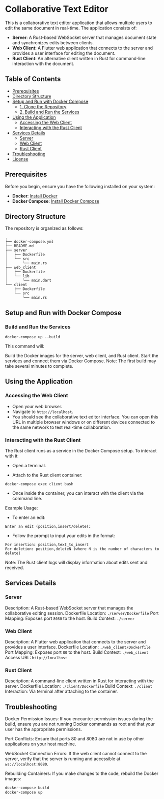 # Collaborative Text Editor

This is a collaborative text editor application that allows multiple users to edit the same document in real-time. The application consists of:

- **Server**: A Rust-based WebSocket server that manages document state and synchronizes edits between clients.
- **Web Client**: A Flutter web application that connects to the server and provides a user interface for editing the document.
- **Rust Client**: An alternative client written in Rust for command-line interaction with the document.

## Table of Contents

- [Prerequisites](#prerequisites)
- [Directory Structure](#directory-structure)
- [Setup and Run with Docker Compose](#setup-and-run-with-docker-compose)
  - [1. Clone the Repository](#1-clone-the-repository)
  - [2. Build and Run the Services](#2-build-and-run-the-services)
- [Using the Application](#using-the-application)
  - [Accessing the Web Client](#accessing-the-web-client)
  - [Interacting with the Rust Client](#interacting-with-the-rust-client)
- [Services Details](#services-details)
  - [Server](#server)
  - [Web Client](#web-client)
  - [Rust Client](#rust-client)
- [Troubleshooting](#troubleshooting)
- [License](#license)

## Prerequisites

Before you begin, ensure you have the following installed on your system:

- **Docker**: [Install Docker](https://docs.docker.com/get-docker/)
- **Docker Compose**: [Install Docker Compose](https://docs.docker.com/compose/install/)

## Directory Structure

The repository is organized as follows:

```plaintext
.
├── docker-compose.yml
├── README.md
├── server
│   ├── Dockerfile
│   └── src
│       └── main.rs
├── web_client
│   ├── Dockerfile
│   └── lib
│       └── main.dart
└── client
    ├── Dockerfile
    └── src
        └── main.rs
```

## Setup and Run with Docker Compose

### Build and Run the Services

```
docker-compose up --build
```

This command will:

Build the Docker images for the server, web client, and Rust client.
Start the services and connect them via Docker Compose.
Note: The first build may take several minutes to complete.

## Using the Application

### Accessing the Web Client

- Open your web browser.
- Navigate to `http://localhost`.
- You should see the collaborative text editor interface. You can open this URL in multiple browser windows or on different devices connected to the same network to test real-time collaboration.

### Interacting with the Rust Client

The Rust client runs as a service in the Docker Compose setup. To interact with it:

- Open a terminal.

- Attach to the Rust client container:

```
docker-compose exec client bash
```

- Once inside the container, you can interact with the client via the command line.

Example Usage:

- To enter an edit:

```
Enter an edit (position,insert/delete):
```

- Follow the prompt to input your edits in the format:

```
For insertion: position,text_to_insert
For deletion: position,deleteN (where N is the number of characters to delete)
```

Note: The Rust client logs will display information about edits sent and received.

## Services Details

### Server
Description: A Rust-based WebSocket server that manages the collaborative editing session.
Dockerfile Location: `./server/Dockerfile`
Port Mapping: Exposes port `8080` to the host.
Build Context: `./server`

### Web Client
Description: A Flutter web application that connects to the server and provides a user interface.
Dockerfile Location: `./web_client/Dockerfile`
Port Mapping: Exposes port `80` to the host.
Build Context: `./web_client`
Access URL: `http://localhost`

### Rust Client

Description: A command-line client written in Rust for interacting with the server.
Dockerfile Location: `./client/Dockerfile`
Build Context: `./client`
Interaction: Via terminal after attaching to the container.

## Troubleshooting

Docker Permission Issues: If you encounter permission issues during the build, ensure you are not running Docker commands as root and that your user has the appropriate permissions.

Port Conflicts: Ensure that ports 80 and 8080 are not in use by other applications on your host machine.

WebSocket Connection Errors: If the web client cannot connect to the server, verify that the server is running and accessible at `ws://localhost:8080`.

Rebuilding Containers: If you make changes to the code, rebuild the Docker images:

```bash
docker-compose build
docker-compose up
```
